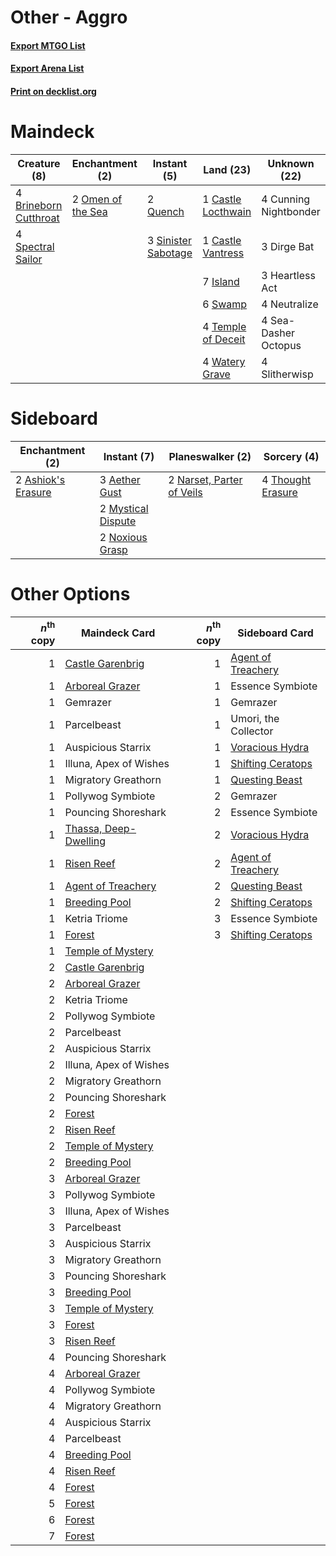 # Other - Aggro

#### [Export MTGO List](../collection/Other%20-%20Aggro/Other%20-%20Aggro.txt)
#### [Export Arena List](../collection/Other%20-%20Aggro/Other%20-%20Aggro_arena.txt)
#### [Print on decklist.org](http://decklist.org/?deckmain=4%09Brineborn%20Cutthroat%0A1%09Castle%20Locthwain%0A1%09Castle%20Vantress%0A4%09Cunning%20Nightbonder%0A3%09Dirge%20Bat%0A3%09Heartless%20Act%0A7%09Island%0A4%09Neutralize%0A2%09Omen%20of%20the%20Sea%0A2%09Quench%0A4%09Sea-Dasher%20Octopus%0A3%09Sinister%20Sabotage%0A4%09Slitherwisp%0A4%09Spectral%20Sailor%0A6%09Swamp%0A4%09Temple%20of%20Deceit%0A4%09Watery%20Grave&deckside=3%09Aether%20Gust%0A2%09Ashiok's%20Erasure%0A2%09Mystical%20Dispute%0A2%09Narset,%20Parter%20of%20Veils%0A2%09Noxious%20Grasp%0A4%09Thought%20Erasure)
# Maindeck

|                                          Creature (8)                                          |                                      Enchantment (2)                                       |                                         Instant (5)                                          |                                          Land (23)                                          |    Unknown (22)     |
|------------------------------------------------------------------------------------------------|--------------------------------------------------------------------------------------------|----------------------------------------------------------------------------------------------|---------------------------------------------------------------------------------------------|---------------------|
|4 [Brineborn Cutthroat](http://gatherer.wizards.com/Pages/Card/Details.aspx?multiverseid=466804)|2 [Omen of the Sea](http://gatherer.wizards.com/Pages/Card/Details.aspx?multiverseid=476309)|2 [Quench](http://gatherer.wizards.com/Pages/Card/Details.aspx?multiverseid=457192)           |1 [Castle Locthwain](http://gatherer.wizards.com/Pages/Card/Details.aspx?multiverseid=473203)|4 Cunning Nightbonder|
|4 [Spectral Sailor](http://gatherer.wizards.com/Pages/Card/Details.aspx?multiverseid=466830)    |                                                                                            |3 [Sinister Sabotage](http://gatherer.wizards.com/Pages/Card/Details.aspx?multiverseid=452804)|1 [Castle Vantress](http://gatherer.wizards.com/Pages/Card/Details.aspx?multiverseid=473204) |3 Dirge Bat          |
|                                                                                                |                                                                                            |                                                                                              |7 [Island](http://gatherer.wizards.com/Pages/Card/Details.aspx?multiverseid=439857)          |3 Heartless Act      |
|                                                                                                |                                                                                            |                                                                                              |6 [Swamp](http://gatherer.wizards.com/Pages/Card/Details.aspx?multiverseid=439858)           |4 Neutralize         |
|                                                                                                |                                                                                            |                                                                                              |4 [Temple of Deceit](http://gatherer.wizards.com/Pages/Card/Details.aspx?multiverseid=373734)|4 Sea-Dasher Octopus |
|                                                                                                |                                                                                            |                                                                                              |4 [Watery Grave](http://gatherer.wizards.com/Pages/Card/Details.aspx?multiverseid=405114)    |4 Slitherwisp        |


# Sideboard

|                                       Enchantment (2)                                       |                                         Instant (7)                                         |                                          Planeswalker (2)                                          |                                        Sorcery (4)                                         |
|---------------------------------------------------------------------------------------------|---------------------------------------------------------------------------------------------|----------------------------------------------------------------------------------------------------|--------------------------------------------------------------------------------------------|
|2 [Ashiok's Erasure](http://gatherer.wizards.com/Pages/Card/Details.aspx?multiverseid=476294)|3 [Aether Gust](http://gatherer.wizards.com/Pages/Card/Details.aspx?multiverseid=466796)     |2 [Narset, Parter of Veils](http://gatherer.wizards.com/Pages/Card/Details.aspx?multiverseid=460988)|4 [Thought Erasure](http://gatherer.wizards.com/Pages/Card/Details.aspx?multiverseid=452956)|
|                                                                                             |2 [Mystical Dispute](http://gatherer.wizards.com/Pages/Card/Details.aspx?multiverseid=473020)|                                                                                                    |                                                                                            |
|                                                                                             |2 [Noxious Grasp](http://gatherer.wizards.com/Pages/Card/Details.aspx?multiverseid=466864)   |                                                                                                    |                                                                                            |


# Other Options

|*n*<sup>th</sup> copy|                                         Maindeck Card                                          |*n*<sup>th</sup> copy|                                       Sideboard Card                                        |
|--------------------:|------------------------------------------------------------------------------------------------|--------------------:|---------------------------------------------------------------------------------------------|
|                    1|[Castle Garenbrig](http://gatherer.wizards.com/Pages/Card/Details.aspx?multiverseid=473202)     |                    1|[Agent of Treachery](http://gatherer.wizards.com/Pages/Card/Details.aspx?multiverseid=466797)|
|                    1|[Arboreal Grazer](http://gatherer.wizards.com/Pages/Card/Details.aspx?multiverseid=461076)      |                    1|Essence Symbiote                                                                             |
|                    1|Gemrazer                                                                                        |                    1|Gemrazer                                                                                     |
|                    1|Parcelbeast                                                                                     |                    1|Umori, the Collector                                                                         |
|                    1|Auspicious Starrix                                                                              |                    1|[Voracious Hydra](http://gatherer.wizards.com/Pages/Card/Details.aspx?multiverseid=466954)   |
|                    1|Illuna, Apex of Wishes                                                                          |                    1|[Shifting Ceratops](http://gatherer.wizards.com/Pages/Card/Details.aspx?multiverseid=466948) |
|                    1|Migratory Greathorn                                                                             |                    1|[Questing Beast](http://gatherer.wizards.com/Pages/Card/Details.aspx?multiverseid=473133)    |
|                    1|Pollywog Symbiote                                                                               |                    2|Gemrazer                                                                                     |
|                    1|Pouncing Shoreshark                                                                             |                    2|Essence Symbiote                                                                             |
|                    1|[Thassa, Deep-Dwelling](http://gatherer.wizards.com/Pages/Card/Details.aspx?multiverseid=476322)|                    2|[Voracious Hydra](http://gatherer.wizards.com/Pages/Card/Details.aspx?multiverseid=466954)   |
|                    1|[Risen Reef](http://gatherer.wizards.com/Pages/Card/Details.aspx?multiverseid=466971)           |                    2|[Agent of Treachery](http://gatherer.wizards.com/Pages/Card/Details.aspx?multiverseid=466797)|
|                    1|[Agent of Treachery](http://gatherer.wizards.com/Pages/Card/Details.aspx?multiverseid=466797)   |                    2|[Questing Beast](http://gatherer.wizards.com/Pages/Card/Details.aspx?multiverseid=473133)    |
|                    1|[Breeding Pool](http://gatherer.wizards.com/Pages/Card/Details.aspx?multiverseid=97088)         |                    2|[Shifting Ceratops](http://gatherer.wizards.com/Pages/Card/Details.aspx?multiverseid=466948) |
|                    1|Ketria Triome                                                                                   |                    3|Essence Symbiote                                                                             |
|                    1|[Forest](http://gatherer.wizards.com/Pages/Card/Details.aspx?multiverseid=439860)               |                    3|[Shifting Ceratops](http://gatherer.wizards.com/Pages/Card/Details.aspx?multiverseid=466948) |
|                    1|[Temple of Mystery](http://gatherer.wizards.com/Pages/Card/Details.aspx?multiverseid=373571)    |                     |                                                                                             |
|                    2|[Castle Garenbrig](http://gatherer.wizards.com/Pages/Card/Details.aspx?multiverseid=473202)     |                     |                                                                                             |
|                    2|[Arboreal Grazer](http://gatherer.wizards.com/Pages/Card/Details.aspx?multiverseid=461076)      |                     |                                                                                             |
|                    2|Ketria Triome                                                                                   |                     |                                                                                             |
|                    2|Pollywog Symbiote                                                                               |                     |                                                                                             |
|                    2|Parcelbeast                                                                                     |                     |                                                                                             |
|                    2|Auspicious Starrix                                                                              |                     |                                                                                             |
|                    2|Illuna, Apex of Wishes                                                                          |                     |                                                                                             |
|                    2|Migratory Greathorn                                                                             |                     |                                                                                             |
|                    2|Pouncing Shoreshark                                                                             |                     |                                                                                             |
|                    2|[Forest](http://gatherer.wizards.com/Pages/Card/Details.aspx?multiverseid=439860)               |                     |                                                                                             |
|                    2|[Risen Reef](http://gatherer.wizards.com/Pages/Card/Details.aspx?multiverseid=466971)           |                     |                                                                                             |
|                    2|[Temple of Mystery](http://gatherer.wizards.com/Pages/Card/Details.aspx?multiverseid=373571)    |                     |                                                                                             |
|                    2|[Breeding Pool](http://gatherer.wizards.com/Pages/Card/Details.aspx?multiverseid=97088)         |                     |                                                                                             |
|                    3|[Arboreal Grazer](http://gatherer.wizards.com/Pages/Card/Details.aspx?multiverseid=461076)      |                     |                                                                                             |
|                    3|Pollywog Symbiote                                                                               |                     |                                                                                             |
|                    3|Illuna, Apex of Wishes                                                                          |                     |                                                                                             |
|                    3|Parcelbeast                                                                                     |                     |                                                                                             |
|                    3|Auspicious Starrix                                                                              |                     |                                                                                             |
|                    3|Migratory Greathorn                                                                             |                     |                                                                                             |
|                    3|Pouncing Shoreshark                                                                             |                     |                                                                                             |
|                    3|[Breeding Pool](http://gatherer.wizards.com/Pages/Card/Details.aspx?multiverseid=97088)         |                     |                                                                                             |
|                    3|[Temple of Mystery](http://gatherer.wizards.com/Pages/Card/Details.aspx?multiverseid=373571)    |                     |                                                                                             |
|                    3|[Forest](http://gatherer.wizards.com/Pages/Card/Details.aspx?multiverseid=439860)               |                     |                                                                                             |
|                    3|[Risen Reef](http://gatherer.wizards.com/Pages/Card/Details.aspx?multiverseid=466971)           |                     |                                                                                             |
|                    4|Pouncing Shoreshark                                                                             |                     |                                                                                             |
|                    4|[Arboreal Grazer](http://gatherer.wizards.com/Pages/Card/Details.aspx?multiverseid=461076)      |                     |                                                                                             |
|                    4|Pollywog Symbiote                                                                               |                     |                                                                                             |
|                    4|Migratory Greathorn                                                                             |                     |                                                                                             |
|                    4|Auspicious Starrix                                                                              |                     |                                                                                             |
|                    4|Parcelbeast                                                                                     |                     |                                                                                             |
|                    4|[Breeding Pool](http://gatherer.wizards.com/Pages/Card/Details.aspx?multiverseid=97088)         |                     |                                                                                             |
|                    4|[Risen Reef](http://gatherer.wizards.com/Pages/Card/Details.aspx?multiverseid=466971)           |                     |                                                                                             |
|                    4|[Forest](http://gatherer.wizards.com/Pages/Card/Details.aspx?multiverseid=439860)               |                     |                                                                                             |
|                    5|[Forest](http://gatherer.wizards.com/Pages/Card/Details.aspx?multiverseid=439860)               |                     |                                                                                             |
|                    6|[Forest](http://gatherer.wizards.com/Pages/Card/Details.aspx?multiverseid=439860)               |                     |                                                                                             |
|                    7|[Forest](http://gatherer.wizards.com/Pages/Card/Details.aspx?multiverseid=439860)               |                     |                                                                                             |

